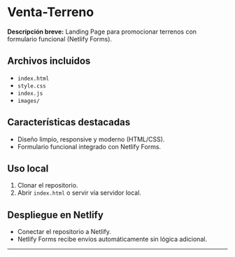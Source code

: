 # Venta-Terreno

**Descripción breve:** Landing Page para promocionar terrenos con formulario funcional (Netlify Forms).

## Archivos incluidos
- `index.html`
- `style.css`
- `index.js`
- `images/`

## Características destacadas
- Diseño limpio, responsive y moderno (HTML/CSS).
- Formulario funcional integrado con Netlify Forms.

## Uso local
1. Clonar el repositorio.
2. Abrir `index.html` o servir vía servidor local.

## Despliegue en Netlify
- Conectar el repositorio a Netlify.
- Netlify Forms recibe envíos automáticamente sin lógica adicional.

---

